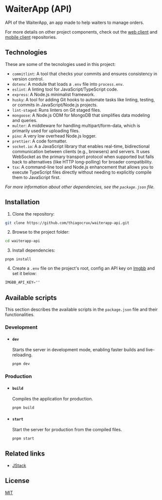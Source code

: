 # WaiterApp (API)

API of the WaiterApp, an app made to help waiters to manage orders.

For more details on other project components, check out the [web client](https://github.com/thiagocrux/waiterapp-web) and [mobile client](https://github.com/thiagocrux/waiterapp-mobile) repositories.

## Technologies

These are some of the tecnologies used in this project:

- `commitlint`: A tool that checks your commits and ensures consistency in version control.
- `dotenv`: A module that loads a `.env` file into `process.env`.
- `eslint`: A linting tool for JavaScript/TypeScript code.
- `express`: A Node.js minimalist framework.
- `husky`: A tool for adding Git hooks to automate tasks like linting, testing, or commits in JavaScript/Node.js projects.
- `lint-staged`: Runs linters on Git staged files.
- `mongoose`: A Node.js ODM for MongoDB that simplifies data modeling and queries.
- `multer`: A middleware for handling multipart/form-data, which is primarily used for uploading files.
- `pino`: A very low overhead Node.js logger.
- `prettier`: A code formatter.
- `socket.io`: A a JavaScript library that enables real-time, bidirectional communication between clients (e.g., browsers) and servers. It uses WebSocket as the primary transport protocol when supported but falls back to alternatives (like HTTP long-polling) for broader compatibility.
- `tsx`: A command-line tool and Node.js enhancement that allows you to execute TypeScript files directly without needing to explicitly compile them to JavaScript first.

_For more information about other dependencies, see the `package.json` file._

## Installation

1. Clone the repository:

```bash
git clone https://github.com/thiagocrux/waiterapp-api.git
```

2. Browse to the project folder:

```bash
cd waiterapp-api
```

3. Install dependencies:

```
pnpm install
```

4. Create a `.env` file on the project's root, config an API key on [Imgbb](https://www.https://api.imgbb.com/) and set it below:

```JavaScript
IMGBB_API_KEY=""
```

## Available scripts

This section describes the available scripts in the `package.json` file and their functionalities.

### Development

- #### `dev`

  Starts the server in development mode, enabling faster builds and live-reloading.

  ```bash
  pnpm dev
  ```

### Production

- #### `build`

  Compiles the application for production.

  ```bash
  pnpm build
  ```

- #### `start`

  Start the server for production from the compiled files.

  ```bash
  pnpm start
  ```

## Related links

- [JStack](https://app.jstack.com.br/)

## License

[MIT](https://choosealicense.com/licenses/mit/)
